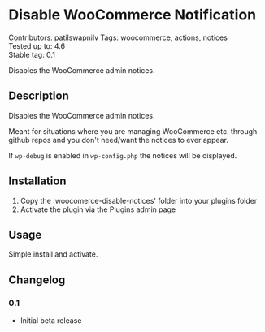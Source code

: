 # Disable WooCommerce Notification

Contributors: patilswapnilv 
Tags: woocommerce, actions, notices  
Tested up to: 4.6  
Stable tag: 0.1  

Disables the WooCommerce admin notices.

## Description ##

Disables the WooCommerce admin notices. 

Meant for situations where you are managing WooCommerce etc. through github repos and you don't need/want the notices to ever appear.

If `wp-debug` is enabled in `wp-config.php` the notices will be displayed.

## Installation ##

1. Copy the 'woocomerce-disable-notices' folder into your plugins folder
2. Activate the plugin via the Plugins admin page

## Usage ##

Simple install and activate.

## Changelog ##

### 0.1 ###
* Initial beta release